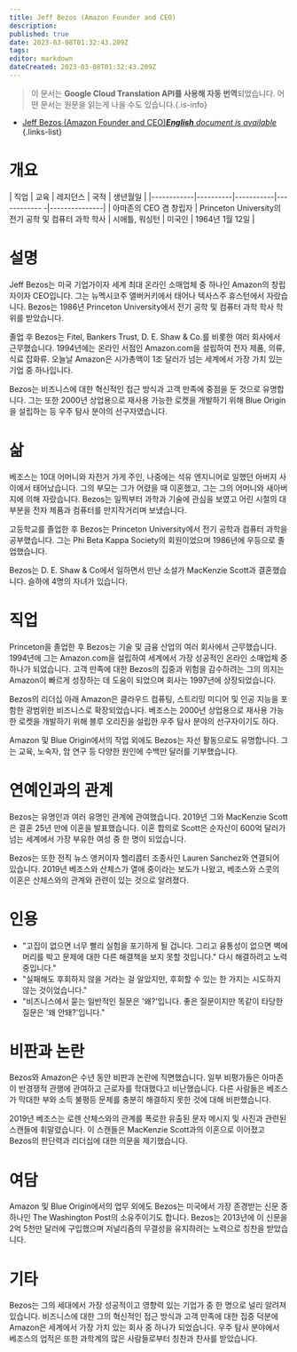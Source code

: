 ```yaml
---
title: Jeff Bezos (Amazon Founder and CEO)
description: 
published: true
date: 2023-03-08T01:32:43.209Z
tags: 
editor: markdown
dateCreated: 2023-03-08T01:32:43.209Z
---
```


> 이 문서는 **Google Cloud Translation API를 사용해 자동 번역**되었습니다.
어떤 문서는 원문을 읽는게 나을 수도 있습니다.{.is-info}



- [Jeff Bezos (Amazon Founder and CEO)***English** document is available*](/en/Knowledge-base/Dictionary/Person/jeff-bezos-amazon-founder-and-ceo)
{.links-list}

# 개요

| 직업 | 교육 | 레지던스 | 국적 | 생년월일 |
|------------|----------|-----------|------------ -|---------------|
| 아마존의 CEO 겸 창립자 | Princeton University의 전기 공학 및 컴퓨터 과학 학사 | 시애틀, 워싱턴 | 미국인 | 1964년 1월 12일 |

# 설명

Jeff Bezos는 미국 기업가이자 세계 최대 온라인 소매업체 중 하나인 Amazon의 창립자이자 CEO입니다. 그는 뉴멕시코주 앨버커키에서 태어나 텍사스주 휴스턴에서 자랐습니다. Bezos는 1986년 Princeton University에서 전기 공학 및 컴퓨터 과학 학사 학위를 받았습니다.

졸업 후 Bezos는 Fitel, Bankers Trust, D. E. Shaw & Co.를 비롯한 여러 회사에서 근무했습니다. 1994년에는 온라인 서점인 Amazon.com을 설립하여 전자 제품, 의류, 식료 잡화류. 오늘날 Amazon은 시가총액이 1조 달러가 넘는 세계에서 가장 가치 있는 기업 중 하나입니다.

Bezos는 비즈니스에 대한 혁신적인 접근 방식과 고객 만족에 중점을 둔 것으로 유명합니다. 그는 또한 2000년 상업용으로 재사용 가능한 로켓을 개발하기 위해 Blue Origin을 설립하는 등 우주 탐사 분야의 선구자였습니다.

# 삶

베조스는 10대 어머니와 자전거 가게 주인, 나중에는 석유 엔지니어로 일했던 아버지 사이에서 태어났습니다. 그의 부모는 그가 어렸을 때 이혼했고, 그는 그의 어머니와 새아버지에 의해 자랐습니다. Bezos는 일찍부터 과학과 기술에 관심을 보였고 어린 시절의 대부분을 전자 제품과 컴퓨터를 만지작거리며 보냈습니다.

고등학교를 졸업한 후 Bezos는 Princeton University에서 전기 공학과 컴퓨터 과학을 공부했습니다. 그는 Phi Beta Kappa Society의 회원이었으며 1986년에 우등으로 졸업했습니다.

Bezos는 D. E. Shaw & Co에서 일하면서 만난 소설가 MacKenzie Scott과 결혼했습니다. 슬하에 4명의 자녀가 있습니다.

# 직업

Princeton을 졸업한 후 Bezos는 기술 및 금융 산업의 여러 회사에서 근무했습니다. 1994년에 그는 Amazon.com을 설립하여 세계에서 가장 성공적인 온라인 소매업체 중 하나가 되었습니다. 고객 만족에 대한 Bezos의 집중과 위험을 감수하려는 그의 의지는 Amazon이 빠르게 성장하는 데 도움이 되었으며 회사는 1997년에 상장되었습니다.

Bezos의 리더십 아래 Amazon은 클라우드 컴퓨팅, 스트리밍 미디어 및 인공 지능을 포함한 광범위한 비즈니스로 확장되었습니다. 베조스는 2000년 상업용으로 재사용 가능한 로켓을 개발하기 위해 블루 오리진을 설립한 우주 탐사 분야의 선구자이기도 하다.

Amazon 및 Blue Origin에서의 작업 외에도 Bezos는 자선 활동으로도 유명합니다. 그는 교육, 노숙자, 암 연구 등 다양한 원인에 수백만 달러를 기부했습니다.

# 연예인과의 관계

Bezos는 유명인과 여러 유명인 관계에 관여했습니다. 2019년 그와 MacKenzie Scott은 결혼 25년 만에 이혼을 발표했습니다. 이혼 합의로 Scott은 순자산이 600억 달러가 넘는 세계에서 가장 부유한 여성 중 한 명이 되었습니다.

Bezos는 또한 전직 뉴스 앵커이자 헬리콥터 조종사인 Lauren Sanchez와 연결되어 있습니다. 2019년 베조스와 산체스가 열애 중이라는 보도가 나왔고, 베조스와 스콧의 이혼은 산체스와의 관계와 관련이 있는 것으로 알려졌다.

# 인용

- "고집이 없으면 너무 빨리 실험을 포기하게 될 겁니다. 그리고 융통성이 없으면 벽에 머리를 박고 문제에 대한 다른 해결책을 보지 못할 것입니다." 다시 해결하려고 노력 중입니다."
- "실패해도 후회하지 않을 거라는 걸 알았지만, 후회할 수 있는 한 가지는 시도하지 않는 것이었습니다."
- "비즈니스에서 묻는 일반적인 질문은 '왜?'입니다. 좋은 질문이지만 똑같이 타당한 질문은 '왜 안돼?'입니다."

# 비판과 논란

Bezos와 Amazon은 수년 동안 비판과 논란에 직면했습니다. 일부 비평가들은 아마존이 반경쟁적 관행에 관여하고 근로자를 학대했다고 비난했습니다. 다른 사람들은 베조스가 막대한 부와 소득 불평등 문제를 충분히 해결하지 못한 것에 대해 비판했습니다.

2019년 베조스는 로렌 산체스와의 관계를 폭로한 유출된 문자 메시지 및 사진과 관련된 스캔들에 휘말렸습니다. 이 스캔들은 MacKenzie Scott과의 이혼으로 이어졌고 Bezos의 판단력과 리더십에 대한 의문을 제기했습니다.

# 여담

Amazon 및 Blue Origin에서의 업무 외에도 Bezos는 미국에서 가장 존경받는 신문 중 하나인 The Washington Post의 소유주이기도 합니다. Bezos는 2013년에 이 신문을 2억 5천만 달러에 구입했으며 저널리즘의 무결성을 유지하려는 노력으로 칭찬을 받았습니다.

# 기타

Bezos는 그의 세대에서 가장 성공적이고 영향력 있는 기업가 중 한 명으로 널리 알려져 있습니다. 비즈니스에 대한 그의 혁신적인 접근 방식과 고객 만족에 대한 집중 덕분에 Amazon은 세계에서 가장 가치 있는 회사 중 하나가 되었습니다. 우주 탐사 분야에서 베조스의 업적은 또한 과학계의 많은 사람들로부터 칭찬과 찬사를 받았습니다.